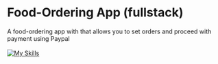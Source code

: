 # Food-Ordering App (fullstack)

A food-ordering app with that allows you to set orders and proceed with payment using Paypal
<br><br>
[![My Skills](https://skills.thijs.gg/icons?i=mongodb,nextjs,redux,css)](https://skills.thijs.gg)
